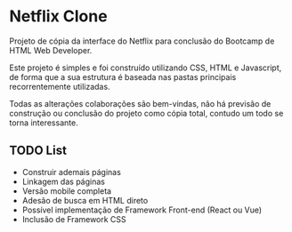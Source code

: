 # Netflix Clone

Projeto de cópia da interface do Netflix para conclusão do Bootcamp de HTML Web Developer.

Este projeto é simples e foi construído utilizando CSS, HTML e Javascript, de forma que a sua estrutura é baseada nas pastas principais recorrentemente utilizadas.

Todas as alterações colaborações são bem-vindas, não há previsão de construção ou conclusão do projeto como cópia total, contudo um todo se torna interessante.

## TODO List
- Construir ademais páginas
- Linkagem das páginas
- Versão mobile completa
- Adesão de busca em HTML direto
- Possível implementação de Framework Front-end (React ou Vue)
- Inclusão de Framework CSS

